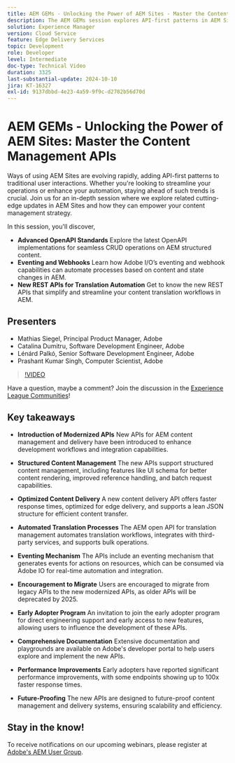 ```yaml
---
title: AEM GEMs - Unlocking the Power of AEM Sites - Master the Content Management APIs
description: The AEM GEMs session explores API-first patterns in AEM Sites, covering advanced OpenAPI standards, eventing and webhooks, and new REST APIs for translation automation, with insights from Adobe experts.
solution: Experience Manager
version: Cloud Service
feature: Edge Delivery Services
topic: Development
role: Developer
level: Intermediate
doc-type: Technical Video
duration: 3325
last-substantial-update: 2024-10-10
jira: KT-16327
exl-id: 9137dbbd-4e23-4a59-9f9c-d2702b56d70d
---
```

# AEM GEMs - Unlocking the Power of AEM Sites: Master the Content Management APIs

Ways of using AEM Sites are evolving rapidly, adding API-first patterns to traditional user interactions. Whether you're looking to streamline your operations or enhance your automation, staying ahead of such trends is crucial. Join us for an in-depth session where we explore related cutting-edge updates in AEM Sites and how they can empower your content management strategy.

In this session, you'll discover,

* **Advanced OpenAPI Standards**  Explore the latest OpenAPI implementations for seamless CRUD operations on AEM structured content.
* **Eventing and Webhooks** Learn how Adobe I/O’s eventing and webhook capabilities can automate processes based on content and state changes in AEM.
* **New REST APIs for Translation Automation** Get to know the new REST APIs that simplify and streamline your content translation workflows in AEM.

## Presenters

* Mathias Siegel, Principal Product Manager, Adobe
* Catalina Dumitru, Software Development Engineer, Adobe
* Lénárd Palkó, Senior Software Development Engineer, Adobe 
* Prashant Kumar Singh, Computer Scientist, Adobe

>[!VIDEO](https://video.tv.adobe.com/v/3435036/?learn=on)

Have a question, maybe a comment?  Join the discussion in the [Experience League Communities](https://adobe.ly/4e34grR)!

## Key takeaways

* **Introduction of Modernized APIs**  New APIs for AEM content management and delivery have been introduced to enhance development workflows and integration capabilities.

* **Structured Content Management**  The new APIs support structured content management, including features like UI schema for better content rendering, improved reference handling, and batch request capabilities.

* **Optimized Content Delivery**  A new content delivery API offers faster response times, optimized for edge delivery, and supports a lean JSON structure for efficient content transfer.

* **Automated Translation Processes**  The AEM open API for translation management automates translation workflows, integrates with third-party services, and supports bulk operations.

* **Eventing Mechanism**  The APIs include an eventing mechanism that generates events for actions on resources, which can be consumed via Adobe IO for real-time automation and integration.

* **Encouragement to Migrate**  Users are encouraged to migrate from legacy APIs to the new modernized APIs, as older APIs will be deprecated by 2025.

* **Early Adopter Program**  An invitation to join the early adopter program for direct engineering support and early access to new features, allowing users to influence the development of these APIs.

* **Comprehensive Documentation**  Extensive documentation and playgrounds are available on Adobe's developer portal to help users explore and implement the new APIs.

* **Performance Improvements**  Early adopters have reported significant performance improvements, with some endpoints showing up to 100x faster response times.

* **Future-Proofing**  The new APIs are designed to future-proof content management and delivery systems, ensuring scalability and efficiency.

## Stay in the know! 

To receive notifications on our upcoming webinars, please register at [Adobe's AEM User Group](https://aem-augs.adobe.com/).
